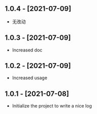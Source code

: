 ## 1.0.4 - [2021-07-09]
* 无改动
## 1.0.3 - [2021-07-09]

* Increased doc

## 1.0.2 - [2021-07-09]

* Increased usage

## 1.0.1 - [2021-07-08]

* Initialize the project to write a nice log

